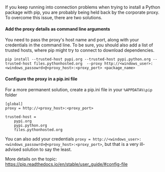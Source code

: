 If you keep running into connection problems when trying to install a Python package with pip, you are probably being held back by the corporate proxy. To overcome this issue, there are two solutions.

#### Add the proxy details as command line arguments
You need to pass the proxy's host name and port, along with your credentials in the command line. To be sure, you should also add a list of trusted hosts, where pip might try to connect to download dependencies.
```
pip install --trusted-host pypi.org --trusted-host pypi.python.org --trusted-host files.pythonhosted.org  --proxy http://<windows_user>:<windows_passowrd>@<proxy_host>:<proxy_port> <package_name>
```
#### Configure the proxy in a pip.ini file
For a more permanent solution, create a pip.ini file in your ```%APPDATA%\pip``` folder

```
[global]
proxy = http://<proxy_host>:<proxy_port>

trusted-host = 
	pypi.org
	pypi.python.org
	files.pythonhosted.org
```
You can also add your credentials ```proxy = http://<windows_user>:<windows_passowrd>@<proxy_host>:<proxy_port>```, but that is a very ill-advised solution to say the least.

More details on the topic: https://pip.readthedocs.io/en/stable/user_guide/#config-file